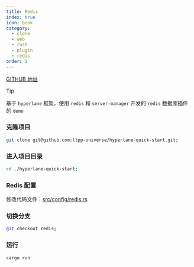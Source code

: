 ```yaml
---
title: Redis
index: true
icon: book
category:
  - clone
  - web
  - rust
  - plugin
  - redis
order: 1
---
```


<Share colorful />

[GITHUB 地址](https://github.com/ltpp-universe/hyperlane-quick-start/tree/redis)

> [!tip]
>
> 基于 `hyperlane` 框架，使用 `redis` 和 `server-manager` 开发的 `redis` 数据库插件的 `demo`

### 克隆项目

```sh
git clone git@github.com:ltpp-universe/hyperlane-quick-start.git;
```

### 进入项目目录

```sh
cd ./hyperlane-quick-start;
```

### Redis 配置

修改代码文件：[src/config/redis.rs](https://github.com/ltpp-universe/hyperlane-quick-start/blob/redis/src/config/redis.rs)

### 切换分支

```sh
git checkout redis;
```

### 运行

```sh
cargo run
```
